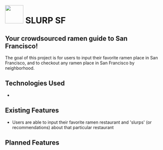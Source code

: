 # <img src="https://cloud.githubusercontent.com/assets/7833470/10899314/63829980-8188-11e5-8cdd-4ded5bcb6e36.png" height="60">    SLURP SF

## Your crowdsourced ramen guide to San Francisco!

The goal of this project is for users to input their favorite ramen place in San Francisco, and to checkout any ramen place in San Francisco
by neighborhood.


## Technologies Used

-


## Existing Features

- Users are able to input their favorite ramen restaurant and 'slurps' (or recommendations)
  about that particular restaurant

## Planned Features
